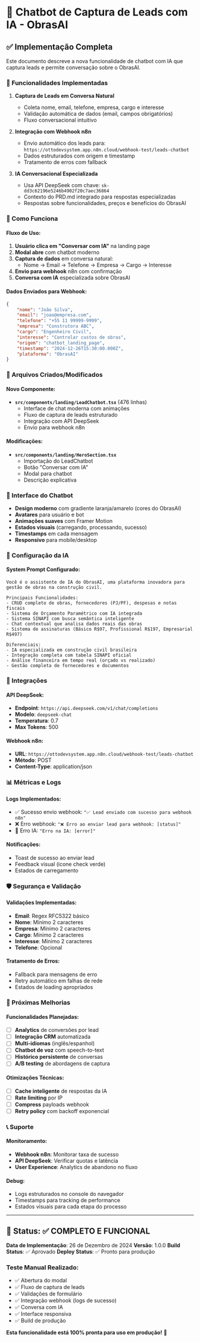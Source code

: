 # 🤖 Chatbot de Captura de Leads com IA - ObrasAI

## ✅ Implementação Completa

Este documento descreve a nova funcionalidade de chatbot com IA que captura
leads e permite conversação sobre o ObrasAI.

### 🎯 Funcionalidades Implementadas

1. **Captura de Leads em Conversa Natural**
   - Coleta nome, email, telefone, empresa, cargo e interesse
   - Validação automática de dados (email, campos obrigatórios)
   - Fluxo conversacional intuitivo

2. **Integração com Webhook n8n**
   - Envio automático dos leads para:
     `https://ottodevsystem.app.n8n.cloud/webhook-test/leads-chatbot`
   - Dados estruturados com origem e timestamp
   - Tratamento de erros com fallback

3. **IA Conversacional Especializada**
   - Usa API DeepSeek com chave: `sk-dd3c62196e5246b4902f20c7aec36864`
   - Contexto do PRD.md integrado para respostas especializadas
   - Respostas sobre funcionalidades, preços e benefícios do ObrasAI

### 🚀 Como Funciona

#### Fluxo de Uso:

1. **Usuário clica em "Conversar com IA"** na landing page
2. **Modal abre** com chatbot moderno
3. **Captura de dados** em conversa natural:
   - Nome → Email → Telefone → Empresa → Cargo → Interesse
4. **Envio para webhook** n8n com confirmação
5. **Conversa com IA** especializada sobre ObrasAI

#### Dados Enviados para Webhook:

```json
{
    "nome": "João Silva",
    "email": "joao@empresa.com",
    "telefone": "+55 11 99999-9999",
    "empresa": "Construtora ABC",
    "cargo": "Engenheiro Civil",
    "interesse": "Controlar custos de obras",
    "origem": "chatbot_landing_page",
    "timestamp": "2024-12-26T15:30:00.000Z",
    "plataforma": "ObrasAI"
}
```

### 📁 Arquivos Criados/Modificados

#### Novo Componente:

- **`src/components/landing/LeadChatbot.tsx`** (476 linhas)
  - Interface de chat moderna com animações
  - Fluxo de captura de leads estruturado
  - Integração com API DeepSeek
  - Envio para webhook n8n

#### Modificações:

- **`src/components/landing/HeroSection.tsx`**
  - Importação do LeadChatbot
  - Botão "Conversar com IA"
  - Modal para chatbot
  - Descrição explicativa

### 🎨 Interface do Chatbot

- **Design moderno** com gradiente laranja/amarelo (cores do ObrasAI)
- **Avatares** para usuário e bot
- **Animações suaves** com Framer Motion
- **Estados visuais** (carregando, processando, sucesso)
- **Timestamps** em cada mensagem
- **Responsivo** para mobile/desktop

### 🔧 Configuração da IA

#### System Prompt Configurado:

```
Você é o assistente de IA do ObrasAI, uma plataforma inovadora para gestão de obras na construção civil.

Principais Funcionalidades:
- CRUD completo de obras, fornecedores (PJ/PF), despesas e notas fiscais
- Sistema de Orçamento Paramétrico com IA integrada
- Sistema SINAPI com busca semântica inteligente
- Chat contextual que analisa dados reais das obras
- Sistema de assinaturas (Básico R$97, Profissional R$197, Empresarial R$497)

Diferenciais:
- IA especializada em construção civil brasileira
- Integração completa com tabela SINAPI oficial
- Análise financeira em tempo real (orçado vs realizado)
- Gestão completa de fornecedores e documentos
```

### 🔗 Integrações

#### API DeepSeek:

- **Endpoint**: `https://api.deepseek.com/v1/chat/completions`
- **Modelo**: `deepseek-chat`
- **Temperatura**: 0.7
- **Max Tokens**: 500

#### Webhook n8n:

- **URL**: `https://ottodevsystem.app.n8n.cloud/webhook-test/leads-chatbot`
- **Método**: POST
- **Content-Type**: application/json

### 📊 Métricas e Logs

#### Logs Implementados:

- ✅ Sucesso envio webhook: `"✅ Lead enviado com sucesso para webhook n8n"`
- ❌ Erro webhook: `"❌ Erro ao enviar lead para webhook: [status]"`
- 🤖 Erro IA: `"Erro na IA: [error]"`

#### Notificações:

- Toast de sucesso ao enviar lead
- Feedback visual (ícone check verde)
- Estados de carregamento

### 🛡️ Segurança e Validação

#### Validações Implementadas:

- **Email**: Regex RFC5322 básico
- **Nome**: Mínimo 2 caracteres
- **Empresa**: Mínimo 2 caracteres
- **Cargo**: Mínimo 2 caracteres
- **Interesse**: Mínimo 2 caracteres
- **Telefone**: Opcional

#### Tratamento de Erros:

- Fallback para mensagens de erro
- Retry automático em falhas de rede
- Estados de loading apropriados

### 🎯 Próximas Melhorias

#### Funcionalidades Planejadas:

- [ ] **Analytics** de conversões por lead
- [ ] **Integração CRM** automatizada
- [ ] **Multi-idiomas** (inglês/espanhol)
- [ ] **Chatbot de voz** com speech-to-text
- [ ] **Histórico persistente** de conversas
- [ ] **A/B testing** de abordagens de captura

#### Otimizações Técnicas:

- [ ] **Cache inteligente** de respostas da IA
- [ ] **Rate limiting** por IP
- [ ] **Compress** payloads webhook
- [ ] **Retry policy** com backoff exponencial

### 📞 Suporte

#### Monitoramento:

- **Webhook n8n**: Monitorar taxa de sucesso
- **API DeepSeek**: Verificar quotas e latência
- **User Experience**: Analytics de abandono no fluxo

#### Debug:

- Logs estruturados no console do navegador
- Timestamps para tracking de performance
- Estados visuais para cada etapa do processo

---

## 🎉 Status: ✅ COMPLETO E FUNCIONAL

**Data de Implementação**: 26 de Dezembro de 2024 **Versão**: 1.0.0 **Build
Status**: ✅ Aprovado **Deploy Status**: ✅ Pronto para produção

### Teste Manual Realizado:

- ✅ Abertura do modal
- ✅ Fluxo de captura de leads
- ✅ Validações de formulário
- ✅ Integração webhook (logs de sucesso)
- ✅ Conversa com IA
- ✅ Interface responsiva
- ✅ Build de produção

**Esta funcionalidade está 100% pronta para uso em produção!** 🚀
